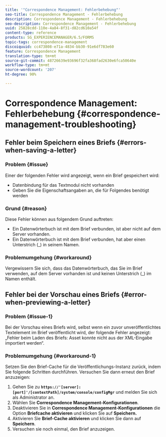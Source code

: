 ```yaml
---
title: '"Correspondence Management: Fehlerbehebung"'
seo-title: Correspondence Management - Fehlerbehebung
description: Correspondence Management - Fehlerbehebung
seo-description: Correspondence Management - Fehlerbehebung
uuid: 25828cdd-110e-4a84-8f31-d82cd610a54f
content-type: reference
products: SG_EXPERIENCEMANAGER/6.5/FORMS
topic-tags: correspondence-management
discoiquuid: cc473808-e71a-4834-bb30-91e6df783e60
feature: Correspondence Management
translation-type: tm+mt
source-git-commit: 48726639e93696f32fa368fad2630e6fca50640e
workflow-type: tm+mt
source-wordcount: '207'
ht-degree: 90%

---
```



# Correspondence Management: Fehlerbehebung {#correspondence-management-troubleshooting}

## Fehler beim Speichern eines Briefs {#errors-when-saving-a-letter}

### Problem {#issue}

Einer der folgenden Fehler wird angezeigt, wenn ein Brief gespeichert wird:

* Datenbindung für das Textmodul nicht vorhanden
* Geben Sie die Eigenschaftsangaben an, die für Folgendes benötigt werden

### Grund {#reason}

Diese Fehler können aus folgendem Grund auftreten:

* Ein Datenwörterbuch ist mit dem Brief verbunden, ist aber nicht auf dem Server vorhanden.
* Ein Datenwörterbuch ist mit dem Brief verbunden, hat aber einen Unterstrich (_) in seinem Namen.

### Problemumgehung {#workaround}

Vergewissern Sie sich, dass das Datenwörterbuch, das Sie im Brief verwenden, auf dem Server vorhanden ist und keinen Unterstrich (_) im Namen enthält.

## Fehler bei der Vorschau eines Briefs {#error-when-previewing-a-letter}

### Problem {#issue-1}

Bei der Vorschau eines Briefs wird, selbst wenn ein zuvor unveröffentlichtes Textelement im Brief veröffentlicht wird, der folgende Fehler angezeigt: „Fehler beim Laden des Briefs: Asset konnte nicht aus der XML-Eingabe importiert werden“.

### Problemumgehung {#workaround-1}

Setzen Sie den Brief-Cache für die Veröffentlichungs-Instanz zurück, indem Sie folgende Schritten durchführen. Versuchen Sie dann erneut den Brief anzuzeigen:

1. Gehen Sie zu **`https://'[server]:[port]'/[contextPath]/system/console/configMgr`** und melden Sie sich als Administrator an.
1. Wählen Sie **Correspondence Management-Konfigurationen**.
1. Deaktivieren Sie in **Correspondence Management-Konfigurationen** die Option **Briefcache aktivieren** und klicken Sie auf **Speichern.**
1. Aktivieren Sie **Brief-Cache aktivieren** und klicken Sie dann auf **Speichern**.
1. Versuchen sie noch einmal, den Brief anzuzeigen.

